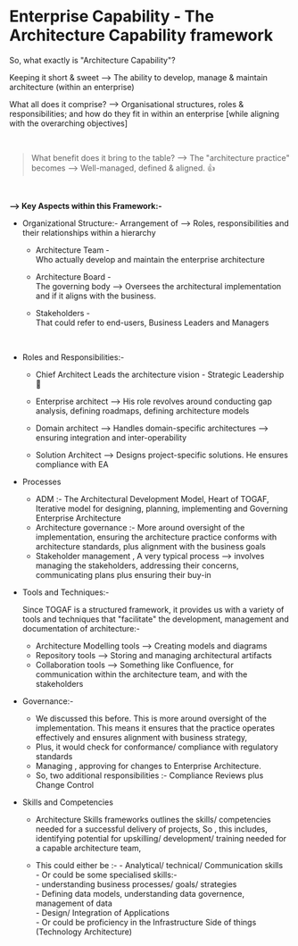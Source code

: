 # Enterprise Capability - The Architecture Capability framework

 So, what exactly is "Architecture Capability"?

 Keeping it short & sweet --> The ability to develop, manage & maintain architecture (within an enterprise)

 What all does it comprise? -->  Organisational structures, roles & responsibilities; and how do they fit in within an enterprise
 [while aligning with the overarching objectives]

</br>

> What benefit does it bring to the table? --> The "architecture practice" becomes  --> Well-managed, defined & aligned. 👍

</br>

**--> Key Aspects within this Framework:-**

- Organizational Structure:- Arrangement of --> Roles, responsibilities and their relationships within a hierarchy

   - Architecture Team -         
     Who actually develop and maintain the enterprise architecture
     
   - Architecture Board -            
     The governing body -->  Oversees the architectural implementation and if it aligns with the business.
     
   - Stakeholders -         
     That could refer to end-users, Business Leaders and Managers

</br>

- Roles and Responsibilities:-

   - Chief Architect
     Leads the architecture vision - Strategic Leadership 📍
     
   - Enterprise architect --> His role revolves around conducting gap analysis, defining roadmaps, defining architecture models
     
   - Domain architect --> Handles domain-specific architectures --> ensuring integration and inter-operability

   - Solution Architect --> Designs project-specific solutions. He ensures compliance with EA

- Processes
  - ADM :- The Architectural Development Model, Heart of TOGAF, Iterative model for designing, planning, implementing and Governing Enterprise Architecture
  - Architecture governance :- More around oversight of the implementation, ensuring the architecture practice conforms with architecture standards,  plus alignment with the business goals 
  - Stakeholder management , A very typical process --> involves managing the stakeholders, addressing their concerns, communicating plans plus ensuring their buy-in

- Tools and Techniques:-

  Since TOGAF is a structured framework, it provides us with a variety of tools and techniques that "facilitate" the development, management and documentation of architecture:-
     - Architecture Modelling tools --> Creating models and diagrams
     - Repository tools --> Storing and managing architectural artifacts
     - Collaboration tools --> Something like Confluence, for communication within the architecture team, and with the stakeholders

       
- Governance:-
    - We discussed this before. This is more around oversight of the implementation. This means it ensures that the practice operates effectively and ensures alignment with business strategy,
    - Plus, it would check for conformance/ compliance with regulatory standards
    - Managing , approving for changes to Enterprise Architecture.
    - So, two additional responsibilities :- Compliance Reviews plus Change Control
  
- Skills and Competencies

  - Architecture Skills frameworks outlines the skills/ competencies needed for a successful delivery of projects, So , this includes, identifying potential for upskilling/ development/ training  needed for a capable architecture team,    

  - This could either be :-
        - Analytical/ technical/ Communication skills               
        - Or could be some specialised skills:-            
              - understanding business processes/ goals/ strategies            
              - Defining data models, understanding data governence, management of data         
              - Design/ Integration of Applications            
              - Or could be proficiency in the Infrastructure Side of things (Technology Architecture)         
   
